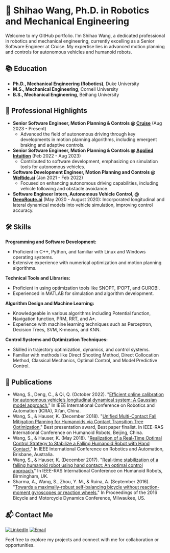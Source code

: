 # 🤖 Shihao Wang, Ph.D. in Robotics and Mechanical Engineering

Welcome to my GitHub portfolio. I'm Shihao Wang, a dedicated professional in robotics and mechanical engineering, currently excelling as a Senior Software Engineer at Cruise. My expertise lies in advanced motion planning and controls for autonomous vehicles and humanoid robots.


## 📚 Education
- **Ph.D., Mechanical Engineering (Robotics)**, Duke University
- **M.S., Mechanical Engineering**, Cornell University
- **B.S., Mechanical Engineering**, Beihang University

## 💼 Professional Highlights
- **Senior Software Engineer, Motion Planning & Controls @ [Cruise](https://getcruise.com/)** (Aug 2023 - Present)
  - Advanced the field of autonomous driving through key developments in motion planning algorithms, including emergent braking and adaptive controls.
- **Senior Software Engineer, Motion Planning & Controls @ [Applied Intuition](https://www.appliedintuition.com/)** (Feb 2022 - Aug 2023)
  - Contributed to software development, emphasizing on simulation tools for autonomous vehicles.
- **Software Development Engineer, Motion Planning and Controls @ [WeRide.ai](https://www.weride.ai/)** (Jan 2021 - Feb 2022)
  - Focused on enhancing autonomous driving capabilities, including vehicle following and obstacle avoidance.
- **Software Engineer Intern, Autonomous Vehicle Control, @ [DeepRoute.ai](https://www.deeproute.ai/en/index)** (May 2020 - August 2020): Incorporated longitudinal and lateral dynamical models into vehicle simulation, improving control accuracy.

## 🛠 Skills

**Programming and Software Development:**
- Proficient in C++, Python, and familiar with Linux and Windows operating systems.
- Extensive experience with numerical optimization and motion planning algorithms.

**Technical Tools and Libraries:**
- Proficient in using optimization tools like SNOPT, IPOPT, and GUROBI.
- Experienced in MATLAB for simulation and algorithm development.

**Algorithm Design and Machine Learning:**
- Knowledgeable in various algorithms including Potential function, Navigation function, PRM, RRT, and A*.
- Experience with machine learning techniques such as Perceptron, Decision Trees, SVM, K-means, and KNN.

**Control Systems and Optimization Techniques:**
- Skilled in trajectory optimization, dynamics, and control systems.
- Familiar with methods like Direct Shooting Method, Direct Collocation Method, Classical Mechanics, Optimal Control, and Model Predictive Control.


## 📜 Publications

- Wang, S., Deng, C., & Qi, Q. (October 2022). "[Efficient online calibration for autonomous vehicle’s longitudinal dynamical system: A Gaussian model approach.](https://ieeexplore.ieee.org/document/9560912/)" In IEEE International Conference on Robotics and Automation (ICRA), Xi’an, China.
- Wang, S., & Hauser, K. (December 2018). "[Unified Multi-Contact Fall Mitigation Planning for Humanoids via Contact Transition Tree Optimization.](https://ieeexplore.ieee.org/document/8625018)" Best presentation award, Best paper finalist. In IEEE-RAS International Conference on Humanoid Robots, Beijing, China.
- Wang, S., & Hauser, K. (May 2018). "[Realization of a Real-Time Optimal Control Strategy to Stabilize a Falling Humanoid Robot with Hand Contact.](https://ieeexplore.ieee.org/document/8460500)" In IEEE International Conference on Robotics and Automation, Brisbane, Australia.
- Wang, S., & Hauser, K. (December 2017). "[Real-time stabilization of a falling humanoid robot using hand contact: An optimal control approach.](https://ieeexplore.ieee.org/document/8246912)" In IEEE-RAS International Conference on Humanoid Robots, Birmingham, UK.
- Sharma, A., Wang, S., Zhou, Y. M., & Ruina, A. (September 2016). "[Towards a maximally-robust self-balancing bicycle without reaction-moment gyroscopes or reaction wheels.](https://www.researchgate.net/publication/309419288_Towards_a_maximally-robust_self-balancing_bicycle_without_reaction-moment_gyroscopes_or_reaction_wheels)" In Proceedings of the 2016 Bicycle and Motorcycle Dynamics Conference, Milwaukee, US.


## 📬 Contact Me
[![LinkedIn](https://img.shields.io/badge/LinkedIn-Shihao_Wang-blue?style=flat-square&logo=linkedin)](https://www.linkedin.com/in/shihao-wang-robotics/)
[![Email](https://img.shields.io/badge/Email-shihaowang369%40gmail.com-D14836?style=flat-square&logo=gmail&logoColor=white)](mailto:shihaowang369@gmail.com)

Feel free to explore my projects and connect with me for collaboration or opportunities.

